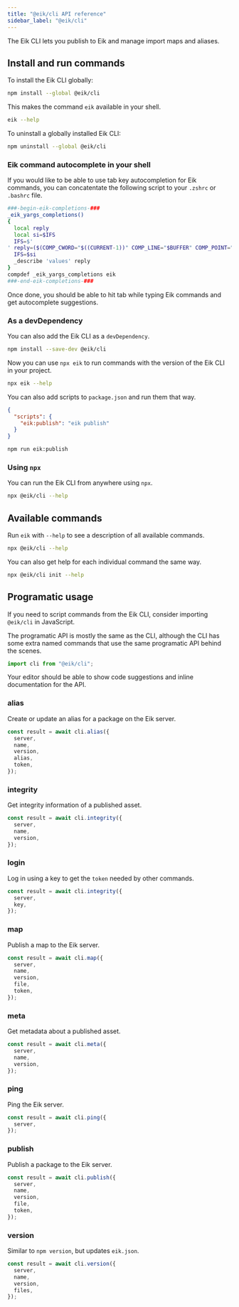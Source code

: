 ```yaml
---
title: "@eik/cli API reference"
sidebar_label: "@eik/cli"
---
```


The Eik CLI lets you publish to Eik and manage import maps and aliases.

## Install and run commands

To install the Eik CLI globally:

```sh
npm install --global @eik/cli
```

This makes the command `eik` available in your shell.

```sh
eik --help
```

To uninstall a globally installed Eik CLI:

```sh
npm uninstall --global @eik/cli
```

### Eik command autocomplete in your shell

If you would like to be able to use tab key autocompletion for Eik commands, you can concatentate the following script to your `.zshrc` or `.bashrc` file.

```sh
###-begin-eik-completions-###
_eik_yargs_completions()
{
  local reply
  local si=$IFS
  IFS=$'
' reply=($(COMP_CWORD="$((CURRENT-1))" COMP_LINE="$BUFFER" COMP_POINT="$CURSOR" eik --get-yargs-completions "${words[@]}"))
  IFS=$si
  _describe 'values' reply
}
compdef _eik_yargs_completions eik
###-end-eik-completions-###
```

Once done, you should be able to hit tab while typing Eik commands and get autocomplete suggestions.

### As a devDependency

You can also add the Eik CLI as a `devDependency`.

```sh
npm install --save-dev @eik/cli
```

Now you can use `npx eik` to run commands with the version of the Eik CLI in your project.

```sh
npx eik --help
```

You can also add scripts to `package.json` and run them that way.

```json
{
  "scripts": {
    "eik:publish": "eik publish"
  }
}
```

```sh
npm run eik:publish
```

### Using `npx`

You can run the Eik CLI from anywhere using `npx`.

```sh
npx @eik/cli --help
```

## Available commands

Run `eik` with `--help` to see a description of all available commands.

```sh
npx @eik/cli --help
```

You can also get help for each individual command the same way.

```sh
npx @eik/cli init --help
```

## Programatic usage

If you need to script commands from the Eik CLI, consider importing `@eik/cli` in JavaScript.

The programatic API is mostly the same as the CLI, although the CLI has some extra named commands that use the same programatic API behind the scenes.

```js
import cli from "@eik/cli";
```

Your editor should be able to show code suggestions and inline documentation for the API.

### alias

Create or update an alias for a package on the Eik server.

```js
const result = await cli.alias({
  server,
  name,
  version,
  alias,
  token,
});
```

### integrity

Get integrity information of a published asset.

```js
const result = await cli.integrity({
  server,
  name,
  version,
});
```

### login

Log in using a key to get the `token` needed by other commands.

```js
const result = await cli.integrity({
  server,
  key,
});
```

### map

Publish a map to the Eik server.

```js
const result = await cli.map({
  server,
  name,
  version,
  file,
  token,
});
```

### meta

Get metadata about a published asset.

```js
const result = await cli.meta({
  server,
  name,
  version,
});
```

### ping

Ping the Eik server.

```js
const result = await cli.ping({
  server,
});
```

### publish

Publish a package to the Eik server.

```js
const result = await cli.publish({
  server,
  name,
  version,
  file,
  token,
});
```

### version

Similar to `npm version`, but updates `eik.json`.

```js
const result = await cli.version({
  server,
  name,
  version,
  files,
});
```
